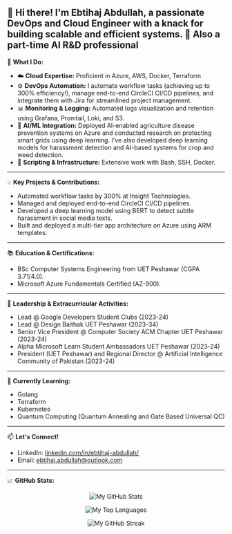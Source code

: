 👋 Hi there! I'm Ebtihaj Abdullah, a passionate DevOps and Cloud Engineer with a knack for building scalable and efficient systems.
🥸 Also a part-time AI R&D professional
---

🚀 **What I Do:**

* ☁️ **Cloud Expertise:** Proficient in Azure, AWS, Docker, Terraform
* ⚙️ **DevOps Automation:** I automate workflow tasks (achieving up to 300% efficiency!), manage end-to-end CircleCI CI/CD pipelines, and integrate them with Jira for streamlined project management.
* 📊 **Monitoring & Logging:** Automated logs visualization and retention using Grafana, Promtail, Loki, and S3.
* 🤖 **AI/ML Integration:** Deployed AI-enabled agriculture disease prevention systems on Azure and conducted research on protecting smart grids using deep learning. I've also developed deep learning models for harassment detection and AI-based systems for crop and weed detection.
* 🐍 **Scripting & Infrastructure:** Extensive work with Bash, SSH, Docker.

---

💡 **Key Projects & Contributions:**

* Automated workflow tasks by 300% at Insight Technologies.
* Managed and deployed end-to-end CircleCI CI/CD pipelines.
* Developed a deep learning model using BERT to detect subtle harassment in social media texts.
* Built and deployed a multi-tier app architecture on Azure using ARM templates.

---

📚 **Education & Certifications:**

* BSc Computer Systems Engineering from UET Peshawar (CGPA 3.71/4.0).
* Microsoft Azure Fundamentals Certified (AZ-900).

---

🌟 **Leadership & Extracurricular Activities:**

* Lead @ Google Developers Student Clubs (2023-24)
* Lead @ Design Baithak UET Peshawar (2023-34)
* Senior Vice President @ Computer Society ACM Chapter UET Peshawar (2023-24)
* Alpha Microsoft Learn Student Ambassadors UET Peshawar (2023-24)
* President (UET Peshawar) and Regional Director @ Artificial Intelligence Community of Pakistan (2023-24)

---

🔭 **Currently Learning:**

* Golang
* Terraform
* Kubernetes
* Quantum Computing (Quantum Annealing and Gate Based Universal QC)

---

📫 **Let's Connect!**

* LinkedIn: [linkedin.com/in/ebtihaj-abdullah/](https://www.linkedin.com/in/ebtihaj-abdullah/)
* Email: ebtihaj.abdullah@outlook.com

---

📈 **GitHub Stats:**

<p align="center">
  <img src="https://github-readme-stats.vercel.app/api?username=Ibtihaj-Abdullah&show_icons=true&theme=dark&include_all_commits=true&count_private=true" alt="My GitHub Stats" />
</p>

<p align="center">
  <img src="https://github-readme-stats.vercel.app/api/top-langs/?username=Ibtihaj-Abdullah&layout=compact&theme=dark&hide_title=true" alt="My Top Languages" />
</p>

<p align="center">
  <img src="https://github-readme-streak-stats.vercel.app/?user=Ibtihaj-Abdullah&theme=dark&hide_border=true" alt="My GitHub Streak" />
</p>
